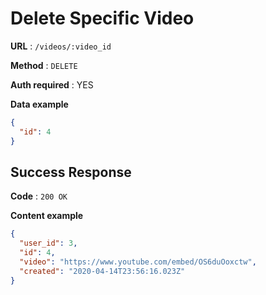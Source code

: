 # Delete Specific Video

**URL** : `/videos/:video_id`

**Method** : `DELETE`

**Auth required** : YES

**Data example**

```json
{
  "id": 4
}
```

## Success Response

**Code** : `200 OK`

**Content example**

```json
{
  "user_id": 3,
  "id": 4,
  "video": "https://www.youtube.com/embed/OS6duOoxctw",
  "created": "2020-04-14T23:56:16.023Z"
}
```
